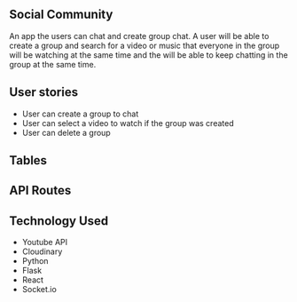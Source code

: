 ## Social Community

An app the users can chat and create group chat. A user will be able to create a group and search for a video or music that everyone in the group will be watching at the same time and the will be able to keep chatting in the group at the same time.

## User stories

* User can create a group to chat
* User can select a video to watch if the group was created
* User can delete a group


## Tables


## API Routes


## Technology Used

* Youtube API
* Cloudinary
* Python
* Flask
* React
* Socket.io